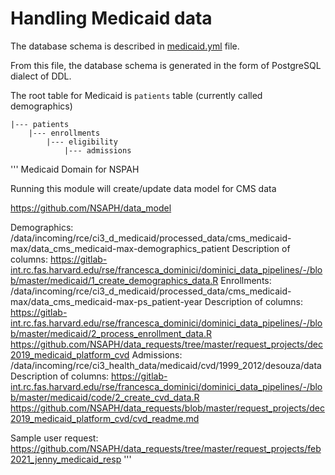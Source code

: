 # Handling Medicaid data

The database schema is described in 
[medicaid.yml](../src/yml/medicaid.yaml)
file. 

From this file, the database schema is generated in the form of 
PostgreSQL dialect of DDL.

The root table for Medicaid is `patients` table (currently
called demographics)

    |--- patients
        |--- enrollments
            |--- eligibility
                |--- admissions


'''
Medicaid Domain for NSPAH

Running this module will create/update data model for CMS data

https://github.com/NSAPH/data_model

Demographics:   /data/incoming/rce/ci3_d_medicaid/processed_data/cms_medicaid-max/data_cms_medicaid-max-demographics_patient
Description of columns:
https://gitlab-int.rc.fas.harvard.edu/rse/francesca_dominici/dominici_data_pipelines/-/blob/master/medicaid/1_create_demographics_data.R
Enrollments:    /data/incoming/rce/ci3_d_medicaid/processed_data/cms_medicaid-max/data_cms_medicaid-max-ps_patient-year
Description of columns:
https://gitlab-int.rc.fas.harvard.edu/rse/francesca_dominici/dominici_data_pipelines/-/blob/master/medicaid/2_process_enrollment_data.R
https://github.com/NSAPH/data_requests/tree/master/request_projects/dec2019_medicaid_platform_cvd
Admissions:     /data/incoming/rce/ci3_health_data/medicaid/cvd/1999_2012/desouza/data
Description of columns:
https://gitlab-int.rc.fas.harvard.edu/rse/francesca_dominici/dominici_data_pipelines/-/blob/master/medicaid/code/2_create_cvd_data.R
https://github.com/NSAPH/data_requests/blob/master/request_projects/dec2019_medicaid_platform_cvd/cvd_readme.md

Sample user request: https://github.com/NSAPH/data_requests/tree/master/request_projects/feb2021_jenny_medicaid_resp
'''
